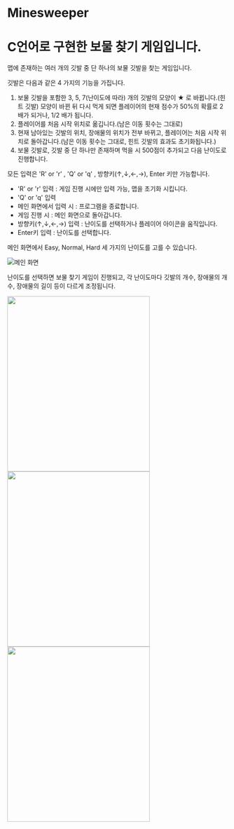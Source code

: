 # Minesweeper

# C언어로 구현한 보물 찾기 게임입니다.

맵에 존재하는 여러 개의 깃발 중 단 하나의 보물 깃발을 찾는 게임입니다.

깃발은 다음과 같은 4 가지의 기능을 가집니다.

1. 보물 깃발을 포함한 3, 5, 7(난이도에 따라) 개의 깃발의 모양이 ★ 로 바뀝니다.(힌트 깃발)
모양이 바뀐 뒤 다시 먹게 되면 플레이어의 현재 점수가 50%의 확률로 2배가 되거나, 1/2 배가 됩니다.
2. 플레이어를 처음 시작 위치로 옮깁니다.(남은 이동 횟수는 그대로)
3. 현재 남아있는 깃발의 위치, 장애물의 위치가 전부 바뀌고, 플레이어는 처음 시작 위치로 돌아갑니다.(남은 이동 횟수는 그대로, 힌트 깃발의 효과도 초기화됩니다.)
4. 보물 깃발로, 깃발 중 단 하나만 존재하며 먹을 시 500점이 추가되고 다음 난이도로 진행합니다.

모든 입력은 'R' or 'r' , 'Q' or 'q' , 방향키(↑,↓,←,→), Enter 키만 가능합니다. 

- 'R' or 'r' 입력 : 게임 진행 시에만 입력 가능, 맵을 초기화 시킵니다.
- 'Q' or 'q' 입력
 - 메인 화면에서 입력 시 : 프로그램을 종료합니다.
 - 게임 진행 시 : 메인 화면으로 돌아갑니다.
- 방향키(↑,↓,←,→) 입력 : 난이도를 선택하거나 플레이어 아이콘을 움직입니다.
- Enter키 입력 : 난이도를 선택합니다.

메인 화면에서 Easy, Normal, Hard 세 가지의 난이도를 고를 수 있습니다.

![메인 화면](https://user-images.githubusercontent.com/23518329/88159356-280eed80-cc48-11ea-8fd9-7b46fd8ca029.PNG)

난이도를 선택하면 보물 찾기 게임이 진행되고, 각 난이도마다 깃발의 개수, 장애물의 개수, 장애물의 길이 등이 다르게 조정됩니다.

<img src="https://user-images.githubusercontent.com/23518329/88159672-9358bf80-cc48-11ea-80e1-8be91930a3d3.png"  width="325" height="400"><img src="https://user-images.githubusercontent.com/23518329/88159719-a8355300-cc48-11ea-8b5b-69374d2646bb.png"  width="325" height="400"><img src="https://user-images.githubusercontent.com/23518329/88159908-ea5e9480-cc48-11ea-9b92-9ca0a737e781.png"  width="325" height="400">

